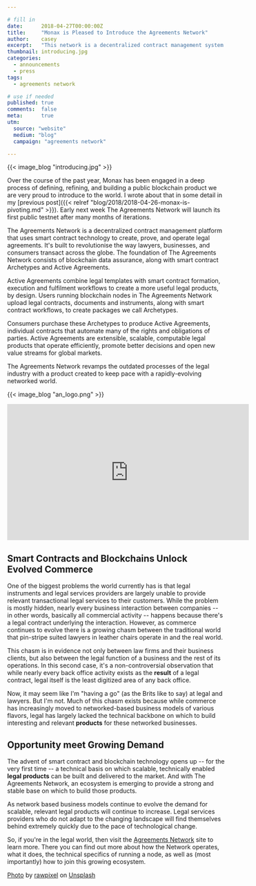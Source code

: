 ```yaml
---

# fill in
date:      2018-04-27T00:00:00Z
title:     "Monax is Pleased to Introduce the Agreements Network"
author:    casey
excerpt:   "This network is a decentralized contract management system for small businesses"
thumbnail: introducing.jpg
categories:
  - announcements
  - press
tags:
  - agreements network

# use if needed
published: true
comments:  false
meta:      true
utm:
  source: "website"
  medium: "blog"
  campaign: "agreements network"

---
```


{{< image_blog "introducing.jpg" >}}

Over the course of the past year, Monax has been engaged in a deep process of defining, refining, and building a public blockchain product we are very proud to introduce to the world. I wrote about that in some detail in my [previous post]({{< relref "blog/2018/2018-04-26-monax-is-pivoting.md" >}}). Early next week The Agreements Network will launch its first public testnet after many months of iterations.

The Agreements Network is a decentralized contract management platform that uses smart contract technology to create, prove, and operate legal agreements. It's built to revolutionise the way lawyers, businesses, and consumers transact across the globe. The foundation of The Agreements Network consists of blockchain data assurance, along with smart contract Archetypes and Active Agreements.

Active Agreements combine legal templates with smart contract formation, execution and fulfilment workflows to create a more useful legal products, by design. Users running blockchain nodes in The Agreements Network upload legal contracts, documents and instruments, along with smart contract workflows, to create packages we call Archetypes.

Consumers purchase these Archetypes to produce Active Agreements, individual contracts that automate many of the rights and obligations of parties. Active Agreements are extensible, scalable, computable legal products that operate efficiently, promote better decisions and open new value streams for global markets.

The Agreements Network revamps the outdated processes of the legal industry with a product created to keep pace with a rapidly-evolving networked world.

{{< image_blog "an_logo.png" >}}

<center><iframe width="560" height="315" src="https://www.youtube-nocookie.com/embed/-eMPz8D-VlA?rel=0&amp;controls=0&amp;showinfo=0" frameborder="0" allow="autoplay; encrypted-media" allowfullscreen></iframe></center>

## Smart Contracts and Blockchains Unlock Evolved Commerce

One of the biggest problems the world currently has is that legal instruments and legal services providers are largely unable to provide relevant transactional legal services to their customers. While the problem is mostly hidden, nearly every business interaction between companies -- in other words, basically all commercial activity -- happens because there's a legal contract underlying the interaction. However, as commerce continues to evolve there is a growing chasm between the traditional world that pin-stripe suited lawyers in leather chairs operate in and the real world.

This chasm is in evidence not only between law firms and their business clients, but also between the legal function of a business and the rest of its operations. In this second case, it's a non-controversial observation that while nearly every back office activity exists as the **result** of a legal contract, legal itself is the least digitized area of any back office.

Now, it may seem like I'm "having a go" (as the Brits like to say) at legal and lawyers. But I'm not. Much of this chasm exists because while commerce has increasingly moved to networked-based business models of various flavors, legal has largely lacked the technical backbone on which to build interesting and relevant **products** for these networked businesses.

## Opportunity meet Growing Demand

The advent of smart contract and blockchain technology opens up -- for the very first time -- a technical basis on which scalable, technically enabled **legal products** can be built and delivered to the market. And with The Agreements Network, an ecosystem is emerging to provide a strong and stable base on which to build those products.

As network based business models continue to evolve the demand for scalable, relevant legal products will continue to increase. Legal services providers who do not adapt to the changing landscape will find themselves behind extremely quickly due to the pace of technological change.

So, if you're in the legal world, then visit the [Agreements Network](https://agreements.network) site to learn more. There you can find out more about how the Network operates, what it does, the technical specifics of running a node, as well as (most importantly) how to join this growing ecosystem.

[Photo](https://unsplash.com/photos/hUV5dE9jh1s) by [rawpixel](https://unsplash.com/photos/hUV5dE9jh1s?utm_source=unsplash&utm_medium=referral&utm_content=creditCopyText) on [Unsplash](https://unsplash.com)
